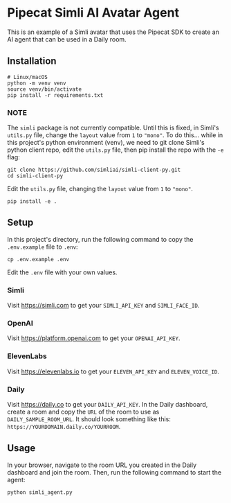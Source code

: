 # Pipecat Simli AI Avatar Agent

This is an example of a Simli avatar that uses the Pipecat SDK to create an AI agent that can be used in a Daily room.

## Installation

```console
# Linux/macOS
python -m venv venv
source venv/bin/activate
pip install -r requirements.txt
```

### NOTE

The `simli` package is not currently compatible. Until this is fixed, in Simli's `utils.py` file, change the `layout` value from `1` to `"mono"`. To do this... while in this project's python environment (venv), we need to git clone Simli's python client repo, edit the `utils.py` file, then pip install the repo with the `-e` flag:

```console
git clone https://github.com/simliai/simli-client-py.git
cd simli-client-py
```

Edit the `utils.py` file, changing the `layout` value from `1` to `"mono"`.

```console
pip install -e .
```

## Setup

In this project's directory, run the following command to copy the `.env.example` file to `.env`:

```console
cp .env.example .env
```

Edit the `.env` file with your own values.

### Simli

Visit https://simli.com to get your `SIMLI_API_KEY` and `SIMLI_FACE_ID`.

### OpenAI

Visit https://platform.openai.com to get your `OPENAI_API_KEY`.

### ElevenLabs

Visit https://elevenlabs.io to get your `ELEVEN_API_KEY` and `ELEVEN_VOICE_ID`.

### Daily

Visit https://daily.co to get your `DAILY_API_KEY`.
In the Daily dashboard, create a room and copy the `URL` of the room to use as `DAILY_SAMPLE_ROOM_URL`.
It should look something like this: `https://YOURDOMAIN.daily.co/YOURROOM`.

## Usage

In your browser, navigate to the room URL you created in the Daily dashboard and join the room.
Then, run the following command to start the agent:

```console
python simli_agent.py
```
